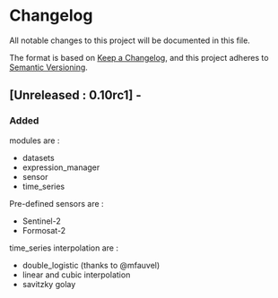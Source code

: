 # Changelog

All notable changes to this project will be documented in this file.

The format is based on [Keep a Changelog](https://keepachangelog.com/en/1.0.0/),
and this project adheres to [Semantic Versioning](https://semver.org/spec/v2.0.0.html).

## [Unreleased : 0.10rc1] - 

### Added

modules are : 
- datasets
- expression_manager
- sensor
- time_series

Pre-defined sensors are : 
- Sentinel-2
- Formosat-2

time_series interpolation are :
- double_logistic (thanks to @mfauvel)
- linear and cubic interpolation
- savitzky golay
